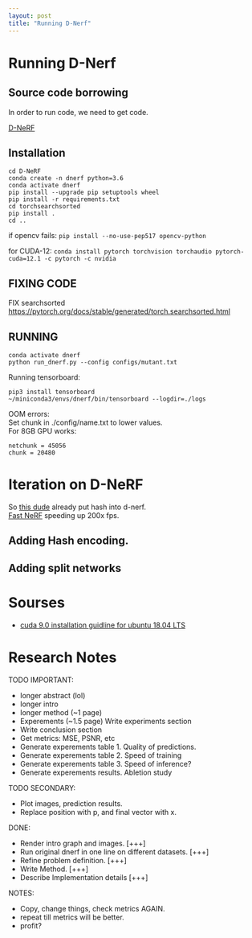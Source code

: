 ```yaml
---
layout: post
title: "Running D-Nerf"
---
```

# Running D-Nerf

## Source code borrowing
In order to run code, we need to get code.

[D-NeRF](https://github.com/albertpumarola/D-NeRF)

## Installation
```
cd D-NeRF
conda create -n dnerf python=3.6
conda activate dnerf
pip install --upgrade pip setuptools wheel
pip install -r requirements.txt
cd torchsearchsorted
pip install .
cd ..
```
if opencv fails: `pip install --no-use-pep517 opencv-python`

for CUDA-12:
`conda install pytorch torchvision torchaudio pytorch-cuda=12.1 -c pytorch -c nvidia`


## FIXING CODE
FIX searchsorted  
https://pytorch.org/docs/stable/generated/torch.searchsorted.html


## RUNNING
```
conda activate dnerf
python run_dnerf.py --config configs/mutant.txt
```

Running tensorboard:
```
pip3 install tensorboard
~/miniconda3/envs/dnerf/bin/tensorboard --logdir=./logs
```

OOM errors:  
Set chunk in ./config/name.txt to lower values.   
For 8GB GPU works:   
```
netchunk = 45056
chunk = 20480
```

# Iteration on D-NeRF
So [this dude](https://github.com/ashawkey/torch-ngp) already put hash into d-nerf.  
[Fast NeRF](https://github.com/mrcabellom/fastNerf) speeding up 200x fps.

## Adding Hash encoding.


## Adding split networks



# Sourses
- [cuda 9.0 installation guidline for ubuntu 18.04 LTS](https://gist.github.com/Brainiarc7/470a57e5c9fc9ab9f9c4e042d5941a40)  

# Research Notes
TODO IMPORTANT:
- longer abstract (lol)
- longer intro
- longer method (~1 page)
- Experements (~1.5 page) Write experiments section
- Write conclusion section
- Get metrics: MSE, PSNR, etc 
- Generate experements table 1. Quality of predictions.
- Generate experements table 2. Speed of training
- Generate experements table 3. Speed of inference?
- Generate experements results. Abletion study
  
TODO SECONDARY:
- Plot images, prediction results.
- Replace position with p, and final vector with x.

DONE:
- Render intro graph and images. [+++]
- Run original dnerf in one line on different datasets. [+++]
- Refine problem definition. [+++]
- Write Method. [+++]
- Describe Implementation details [+++]    

NOTES:
- Copy, change things, check metrics AGAIN.
- repeat till metrics will be better.
- profit?

